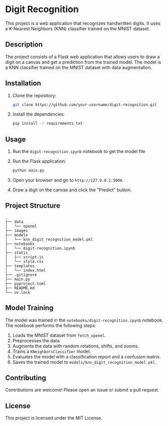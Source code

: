 # Digit Recognition

This project is a web application that recognizes handwritten digits. It uses a K-Nearest Neighbors (KNN) classifier trained on the MNIST dataset.

## Description

The project consists of a Flask web application that allows users to draw a digit on a canvas and get a prediction from the trained model. The model is a KNN classifier trained on the MNIST dataset with data augmentation.

## Installation

1.  Clone the repository:
    ```bash
    git clone https://github.com/your-username/digit-recognition.git
    ```
2.  Install the dependencies:
    ```bash
    pip install -r requirements.txt
    ```

## Usage
1. Run the `digit-recognition.ipynb` notebook to get the model file

2.  Run the Flask application:
    ```bash
    python main.py
    ```
2.  Open your browser and go to `http://127.0.0.1:5000`.
3.  Draw a digit on the canvas and click the "Predict" button.

## Project Structure

```
.
├── data
│   └── openml
├── images
├── models
│   └── knn_digit_recognition_model.pkl
├── notebooks
│   └── digit-recognition.ipynb
├── static
│   ├── script.js
│   └── style.css
├── templates
│   └── index.html
├── .gitignore
├── main.py
├── pyproject.toml
├── README.md
└── uv.lock
```

## Model Training

The model was trained in the `notebooks/digit-recognition.ipynb` notebook. The notebook performs the following steps:

1.  Loads the MNIST dataset from `fetch_openml`.
2.  Preprocesses the data.
3.  Augments the data with random rotations, shifts, and zooms.
4.  Trains a `KNeighborsClassifier` model.
5.  Evaluates the model with a classification report and a confusion matrix.
6.  Saves the trained model to `models/knn_digit_recognition_model.pkl`.

## Contributing

Contributions are welcome! Please open an issue or submit a pull request.

## License

This project is licensed under the MIT License.
